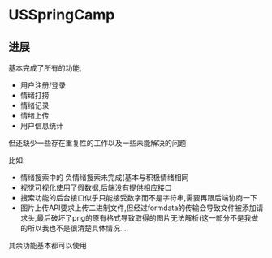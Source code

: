 # USSpringCamp
## 进展
基本完成了所有的功能,
* 用户注册/登录
* 情绪打捞
* 情绪记录
* 情绪上传
* 用户信息统计




但还缺少一些存在重复性的工作以及一些未能解决的问题


比如:
* 情绪搜索中的 负情绪搜索未完成(基本与积极情绪相同
* 视觉可视化使用了假数据,后端没有提供相应接口
* 搜索功能的后台接口似乎只能接受数字而不是字符串,需要再跟后端协商一下
* 图片上传API要求上传二进制文件,但经过formdata的传输会导致文件被添加请求头,最后破坏了png的原有格式导致取得的图片无法解析(这一部分不是我做的所以我也不是很清楚具体情况....

其余功能基本都可以使用
